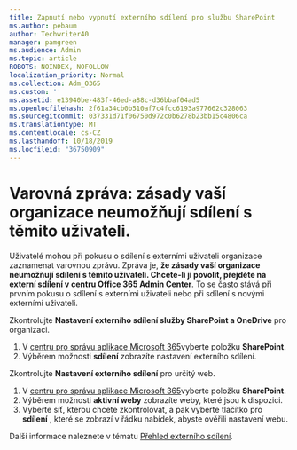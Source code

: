 ```yaml
---
title: Zapnutí nebo vypnutí externího sdílení pro službu SharePoint
ms.author: pebaum
author: Techwriter40
manager: pamgreen
ms.audience: Admin
ms.topic: article
ROBOTS: NOINDEX, NOFOLLOW
localization_priority: Normal
ms.collection: Adm_O365
ms.custom: ''
ms.assetid: e13940be-483f-46ed-a88c-d36bbaf04ad5
ms.openlocfilehash: 2f61a34cb0b510af7c4fcc6193a977662c328063
ms.sourcegitcommit: 037331d71f06750d972c0b6278b23bb15c4806ca
ms.translationtype: MT
ms.contentlocale: cs-CZ
ms.lasthandoff: 10/18/2019
ms.locfileid: "36750909"
---
```

# <a name="warning-message-your-organizations-policies-dont-allow-you-to-share-with-these-users"></a>Varovná zpráva: zásady vaší organizace neumožňují sdílení s těmito uživateli.

Uživatelé mohou při pokusu o sdílení s externími uživateli organizace zaznamenat varovnou zprávu. Zpráva je, **že zásady vaší organizace neumožňují sdílení s těmito uživateli. Chcete-li ji povolit, přejděte na externí sdílení v centru Office 365 Admin Center**. To se často stává při prvním pokusu o sdílení s externími uživateli nebo při sdílení s novými externími uživateli.

Zkontrolujte **Nastavení externího sdílení služby SharePoint a OneDrive** pro organizaci.

1. V [centru pro správu aplikace Microsoft 365](https://admin.microsoft.com/AdminPortal/Home#/homepage">https://admin.microsoft.com/)vyberte položku **SharePoint**.
3. Výběrem možnosti **sdílení** zobrazíte nastavení externího sdílení.

Zkontrolujte **Nastavení externího sdílení** pro určitý web.

1. V [centru pro správu aplikace Microsoft 365](https://admin.microsoft.com/AdminPortal/Home#/homepage">https://admin.microsoft.com/)vyberte položku **SharePoint**.
2. Výběrem možnosti **aktivní weby** zobrazíte weby, které jsou k dispozici.
3. Vyberte síť, kterou chcete zkontrolovat, a pak vyberte tlačítko pro **sdílení** , které se zobrazí v řádku nabídek, abyste ověřili nastavení webu.

Další informace naleznete v tématu [Přehled externího sdílení](https://docs.microsoft.com/sharepoint/external-sharing-overview).